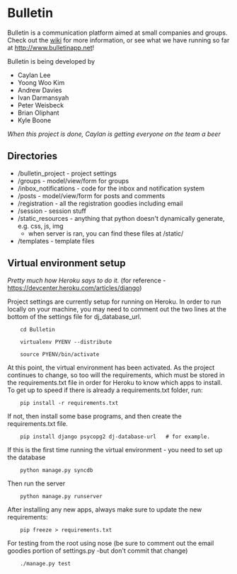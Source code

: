 Bulletin 
========

Bulletin is a communication platform aimed at small companies and groups. Check out the [wiki](https://github.com/caylan/Bulletin/wiki) for more information, or see what we have running so far at http://www.bulletinapp.net!

Bulletin is being developed by 
- Caylan Lee  
- Yoong Woo Kim  
- Andrew Davies  
- Ivan Darmansyah  
- Peter Weisbeck  
- Brian Oliphant  
- Kyle Boone  

*When this project is done, Caylan is getting everyone on the team a beer*

## Directories

* /bulletin_project - project settings
* /groups - model/view/form for groups
* /inbox_notifications - code for the inbox and notification system
* /posts - model/view/form for posts and comments
* /registration - all the registration goodies including email
* /session - session stuff
* /static_resources - anything that python doesn't dynamically generate, e.g. css, js, img
  * when server is ran, you can find these files at /static/
* /templates - template files

## Virtual environment setup
*Pretty much how Heroku says to do it.* (for reference - https://devcenter.heroku.com/articles/django)

Project settings are currently setup for running on Heroku. In order to run locally on your machine, 
you may need to comment out the two lines at the bottom of the settings file for dj_database_url.

        cd Bulletin

        virtualenv PYENV --distribute

        source PYENV/bin/activate

At this point, the virtual environment has been activated.  As the project
continues to change, so too will the requirements, which must be stored in the
requirements.txt file in order for Heroku to know which apps to install.  To get
up to speed if there is already a requirements.txt folder, run:

        pip install -r requirements.txt

If not, then install some base programs, and then create the requirements.txt
file.

        pip install django psycopg2 dj-database-url   # for example.

If this is the first time running the virtual environment - you need to set up the database

        python manage.py syncdb

Then run the server

        python manage.py runserver

After installing any new apps, always make sure to update the new requirements:

        pip freeze > requirements.txt
        
For testing from the root using nose (be sure to comment out the email goodies portion of settings.py -but don't commit that change)

        ./manage.py test

